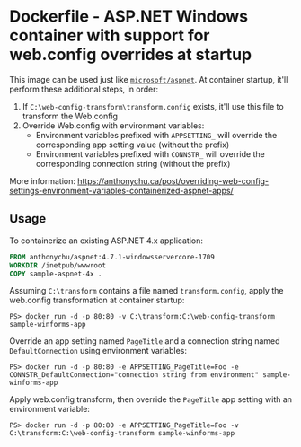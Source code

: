 # Dockerfile - ASP.NET Windows container with support for web.config overrides at startup

This image can be used just like [`microsoft/aspnet`](https://hub.docker.com/r/microsoft/aspnet/). At container startup, it'll perform these additional steps, in order:

1. If `C:\web-config-transform\transform.config` exists, it'll use this file to transform the Web.config
1. Override Web.config with environment variables:
    - Environment variables prefixed with `APPSETTING_` will override the corresponding app setting value (without the prefix)
    - Environment variables prefixed with `CONNSTR_` will override the corresponding connection string (without the prefix)

More information: https://anthonychu.ca/post/overriding-web-config-settings-environment-variables-containerized-aspnet-apps/

## Usage

To containerize an existing ASP.NET 4.x application:

```dockerfile
FROM anthonychu/aspnet:4.7.1-windowsservercore-1709
WORKDIR /inetpub/wwwroot
COPY sample-aspnet-4x .
```

Assuming `C:\transform` contains a file named `transform.config`, apply the web.config transformation at container startup:

```
PS> docker run -d -p 80:80 -v C:\transform:C:\web-config-transform sample-winforms-app
```

Override an app setting named `PageTitle` and a connection string named `DefaultConnection` using environment variables:

```
PS> docker run -d -p 80:80 -e APPSETTING_PageTitle=Foo -e CONNSTR_DefaultConnection="connection string from environment" sample-winforms-app
```

Apply web.config transform, then override the `PageTitle` app setting with an environment variable:

```
PS> docker run -d -p 80:80 -e APPSETTING_PageTitle=Foo -v C:\transform:C:\web-config-transform sample-winforms-app
```
